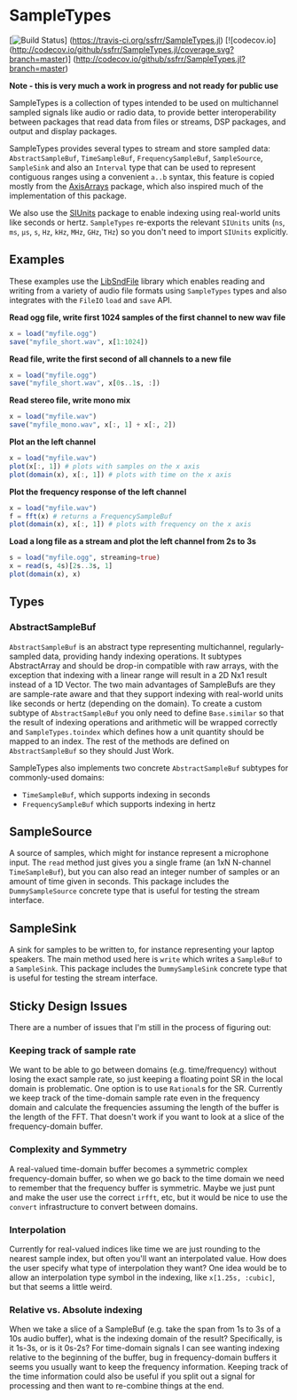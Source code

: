 # SampleTypes

[![Build Status](https://travis-ci.org/ssfrr/SampleTypes.jl.svg?branch=master)] (https://travis-ci.org/ssfrr/SampleTypes.jl) [![codecov.io] (http://codecov.io/github/ssfrr/SampleTypes.jl/coverage.svg?branch=master)] (http://codecov.io/github/ssfrr/SampleTypes.jl?branch=master)

**Note - this is very much a work in progress and not ready for public use**

SampleTypes is a collection of types intended to be used on multichannel sampled signals like audio or radio data, to provide better interoperability between packages that read data from files or streams, DSP packages, and output and display packages.

SampleTypes provides several types to stream and store sampled data: `AbstractSampleBuf`, `TimeSampleBuf`, `FrequencySampleBuf`, `SampleSource`, `SampleSink` and also an `Interval` type that can be used to represent contiguous ranges using a convenient `a..b` syntax, this feature is copied mostly from the [AxisArrays](https://github.com/mbauman/AxisArrays.jl) package, which also inspired much of the implementation of this package.

We also use the [SIUnits](https://github.com/keno/SIUnits.jl) package to enable indexing using real-world units like seconds or hertz. `SampleTypes` re-exports the relevant `SIUnits` units (`ns`, `ms`, `µs`, `s`, `Hz`, `kHz`, `MHz`, `GHz`, `THz`) so you don't need to import `SIUnits` explicitly.

## Examples

These examples use the [LibSndFile](https://github.com/ssfrr/LibSndFile.jl) library which enables reading and writing from a variety of audio file formats using `SampleTypes` types and also integrates with the `FileIO` `load` and `save` API.

**Read ogg file, write first 1024 samples of the first channel to new wav file**
```julia
x = load("myfile.ogg")
save("myfile_short.wav", x[1:1024])
```

**Read file, write the first second of all channels to a new file**
```julia
x = load("myfile.ogg")
save("myfile_short.wav", x[0s..1s, :])
```

**Read stereo file, write mono mix**
```julia
x = load("myfile.wav")
save("myfile_mono.wav", x[:, 1] + x[:, 2])
```

**Plot an the left channel**
```julia
x = load("myfile.wav")
plot(x[:, 1]) # plots with samples on the x axis
plot(domain(x), x[:, 1]) # plots with time on the x axis
```

**Plot the frequency response of the left channel**
```julia
x = load("myfile.wav")
f = fft(x) # returns a FrequencySampleBuf
plot(domain(x), x[:, 1]) # plots with frequency on the x axis
```

**Load a long file as a stream and plot the left channel from 2s to 3s**
```julia
s = load("myfile.ogg", streaming=true)
x = read(s, 4s)[2s..3s, 1]
plot(domain(x), x)
```

## Types

### AbstractSampleBuf

`AbstractSampleBuf` is an abstract type representing multichannel, regularly-sampled data, providing handy indexing operations. It subtypes AbstractArray and should be drop-in compatible with raw arrays, with the exception that indexing with a linear range will result in a 2D Nx1 result instead of a 1D Vector. The two main advantages of SampleBufs are they are sample-rate aware and that they support indexing with real-world units like seconds or hertz (depending on the domain). To create a custom subtype of `AbstractSampleBuf` you only need to define `Base.similar` so that the result of indexing operations and arithmetic will be wrapped correctly and `SampleTypes.toindex` which defines how a unit quantity should be mapped to an index. The rest of the methods are defined on `AbstractSampleBuf` so they should Just Work.

SampleTypes also implements two concrete `AbstractSampleBuf` subtypes for commonly-used domains:

* `TimeSampleBuf`, which supports indexing in seconds
* `FrequencySampleBuf` which supports indexing in hertz

## SampleSource

A source of samples, which might for instance represent a microphone input. The `read` method just gives you a single frame (an 1xN N-channel `TimeSampleBuf`), but you can also read an integer number of samples or an amount of time given in seconds. This package includes the `DummySampleSource` concrete type that is useful for testing the stream interface.

## SampleSink

A sink for samples to be written to, for instance representing your laptop speakers. The main method used here is `write` which writes a `SampleBuf` to a `SampleSink`. This package includes the `DummySampleSink` concrete type that is useful for testing the stream interface.

## Sticky Design Issues

There are a number of issues that I'm still in the process of figuring out:

### Keeping track of sample rate

We want to be able to go between domains (e.g. time/frequency) without losing the exact sample rate, so just keeping a floating point SR in the local domain is problematic. One option is to use `Rational`s for the SR. Currently we keep track of the time-domain sample rate even in the frequency domain and calculate the frequencies assuming the length of the buffer is the length of the FFT. That doesn't work if you want to look at a slice of the frequency-domain buffer.

### Complexity and Symmetry

A real-valued time-domain buffer becomes a symmetric complex frequency-domain buffer, so when we go back to the time domain we need to remember that the frequency buffer is symmetric. Maybe we just punt and make the user use the correct `irfft`, etc, but it would be nice to use the `convert` infrastructure to convert between domains.

### Interpolation

Currently for real-valued indices like time we are just rounding to the nearest sample index, but often you'll want an interpolated value. How does the user specify what type of interpolation they want? One idea would be to allow an interpolation type symbol in the indexing, like `x[1.25s, :cubic]`, but that seems a little weird.

### Relative vs. Absolute indexing

When we take a slice of a SampleBuf (e.g. take the span from 1s to 3s of a 10s audio buffer), what is the indexing domain of the result? Specifically, is it 1s-3s, or is it 0s-2s? For time-domain signals I can see wanting indexing relative to the beginning of the buffer, bug in frequency-domain buffers it seems you usually want to keep the frequency information. Keeping track of the time information could also be useful if you split out a signal for processing and then want to re-combine things at the end.
